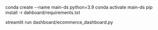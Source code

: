 conda create --name main-ds python=3.9
conda activate main-ds
pip install -r dahboard/requirements.txt

streamlit run dashboard/ecommerce_dashboard.py
 

